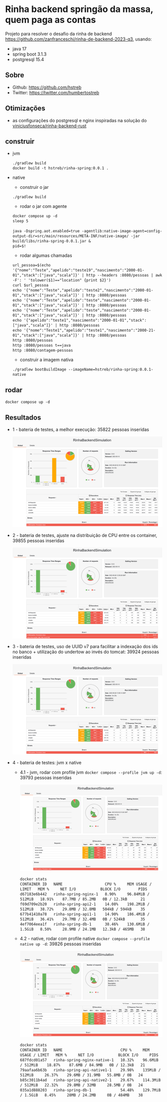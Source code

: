 # Rinha backend springão da massa, quem paga as contas 

Projeto para resolver o desafio da rinha de backend https://github.com/zanfranceschi/rinha-de-backend-2023-q3, usando:

- java 17
- spring boot 3.1.3
- postgresql 15.4

## Sobre

- Github: https://github.com/hstreb
- Twitter: https://twitter.com/humbertostreb

## Otimizações

- as configurações do postgresql e nginx inspiradas na solução do [viniciusfonseca/rinha-backend-rust](https://github.com/viniciusfonseca/rinha-backend-rust/)

## construir

- jvm
  ```shell
  ./gradlew build
  docker build -t hstreb/rinha-spring:0.0.1 .
  ```
- native

  - construir o jar

  ```shell
  ./gradlew build
  ```
    
  - rodar o jar com agente

  ```shell
  docker compose up -d
  sleep 5
    
  java -Dspring.aot.enabled=true -agentlib:native-image-agent=config-output-dir=src/main/resources/META-INF/native-image/ -jar build/libs/rinha-spring-0.0.1.jar &
  pid=$!
  ```

  - rodar algumas chamadas

  ```shell
  url_pessoa=$(echo '{"nome":"Teste","apelido":"teste19","nascimento":"2000-01-01","stack":["java","scala"]}' | http --headers :8080/pessoas | awk -F': ' 'tolower($1)=="location" {print $2}')
  curl $url_pessoa
  echo '{"nome":"Teste","apelido":"teste2","nascimento":"2000-01-01","stack":["java","scala"]}' | http :8080/pessoas
  echo '{"nome":"Teste","apelido":"teste","nascimento":"2000-01-01","stack":["java","scala"]}' | http :8080/pessoas
  echo '{"nome":"Teste","apelido":"teste","nascimento":"2000-01-01","stack":["java","scala"]}' | http :8080/pessoas
  echo '{"apelido":"teste1","nascimento":"2000-01-01","stack":["java","scala"]}' | http :8080/pessoas
  echo '{"nome":"Teste1","apelido":"teste1","nascimento":"2000-21-01","stack":["java","scala"]}' | http :8080/pessoas
  http :8080/pessoas
  http :8080/pessoas t==java
  http :8080/contagem-pessoas
  ```
  
  - construir a imagem nativa

  ```shell
  ./gradlew bootBuildImage --imageName=hstreb/rinha-spring:0.0.1-native
  ```

## rodar

```shell
docker compose up -d
```

## Resultados

- 1 - bateria de testes, a melhor execução: 35822 pessoas inseridas

  ![img.png](imgs/execucao-01.png)

- 2 - bateria de testes, ajuste na distribuição de CPU entre os container, 39855 pessoas inseridas

  ![img.png](imgs/execucao-02.png)

- 3 - bateria de testes, uso de UUID v7 para facilitar a indexação dos ids no banco + utilização do undertow ao invés do tomcat: 39924 pessoas inseridas

  ![img.png](imgs/execucao-03.png)

- 4 - bateria de testes: jvm x native

  - 4.1 - jvm, rodar com profile jvm `docker compose --profile jvm up -d`: 39793 pessoas inseridas
  
    ![img.png](imgs/execucao-04-1.png)
  
    ```shell
    docker stats
    CONTAINER ID   NAME                   CPU %     MEM USAGE / LIMIT   MEM %     NET I/O           BLOCK I/O        PIDS
    d67183e6b442   rinha-spring-nginx-1   8.90%     96.84MiB / 512MiB   18.91%    87.7MB / 85.2MB   0B / 12.3kB      21
    f69d709e2b20   rinha-spring-api2-1    14.08%    198.2MiB / 512MiB   38.72%    29.8MB / 32.8MB   504kB / 594kB    35
    677b41410a78   rinha-spring-api1-1    14.90%    186.4MiB / 512MiB   36.41%    29.7MB / 32.4MB   0B / 524kB       35
    4ef7064eea1f   rinha-spring-db-1      38.46%    130.6MiB / 1.5GiB   8.50%     28.9MB / 24.1MB   12.3kB / 465MB   38  
    ```
  
  - 4.2 - native, rodar com profile native `docker compose --profile native up -d`: 39826 pessoas inseridas

    ![img.png](imgs/execucao-04-2.png)
  
    ```shell
    docker stats
    CONTAINER ID   NAME                          CPU %     MEM USAGE / LIMIT   MEM %     NET I/O           BLOCK I/O     PIDS
    687fdcd01a57   rinha-spring-nginx-native-1   10.32%    96.6MiB / 512MiB    18.87%    87.6MB / 84.9MB   0B / 12.3kB   21
    79aafaa6b63b   rinha-spring-api-native1-1    29.98%    135MiB / 512MiB     26.37%    29.6MB / 31.9MB   55.8MB / 0B   24
    b85c3011b4ad   rinha-spring-api-native2-1    29.67%    114.3MiB / 512MiB   22.32%    29.8MB / 32MB     28.5MB / 0B   24
    035a1d888203   rinha-spring-db-1             54.48%    129.7MiB / 1.5GiB   8.45%     28MB / 24.2MB     0B / 484MB    38
    ```